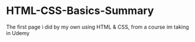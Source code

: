 # HTML-CSS-Basics-Summary
The first page i did by my own using HTML &amp; CSS, from a course im taking in Udemy
